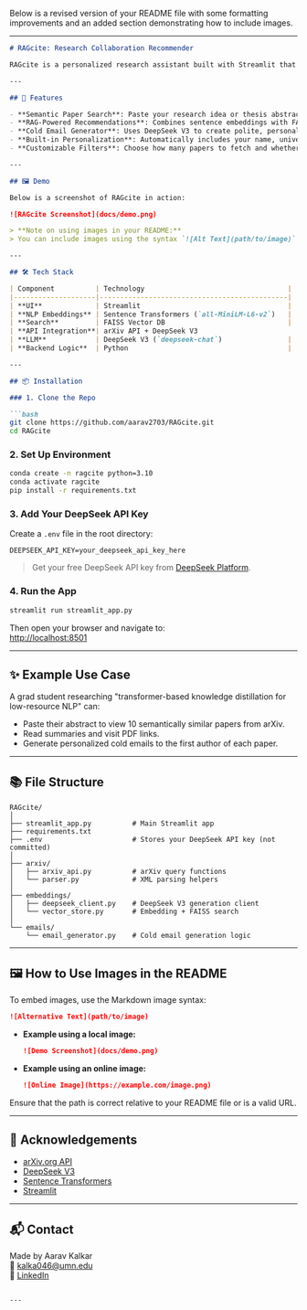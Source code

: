 Below is a revised version of your README file with some formatting improvements and an added section demonstrating how to include images.

---

```markdown
# RAGcite: Research Collaboration Recommender

RAGcite is a personalized research assistant built with Streamlit that helps graduate students discover relevant research papers and contact potential collaborators. It uses arXiv's open API and integrates Retrieval-Augmented Generation (RAG) with DeepSeek V3 to recommend papers and generate cold emails to professors.

---

## 🚀 Features

- **Semantic Paper Search**: Paste your research idea or thesis abstract to find top-matching papers from arXiv.
- **RAG-Powered Recommendations**: Combines sentence embeddings with FAISS to find relevant literature based on meaning, not just keywords.
- **Cold Email Generator**: Uses DeepSeek V3 to create polite, personalized outreach emails to professors or authors.
- **Built-in Personalization**: Automatically includes your name, university, and contact information in generated emails.
- **Customizable Filters**: Choose how many papers to fetch and whether to include emails or not.

---

## 🖼️ Demo

Below is a screenshot of RAGcite in action:

![RAGcite Screenshot](docs/demo.png)

> **Note on using images in your README:**  
> You can include images using the syntax `![Alt Text](path/to/image)`. The path can be relative (e.g., `docs/demo.png`) or an absolute URL.

---

## 🛠️ Tech Stack

| Component          | Technology                                   |
|--------------------|----------------------------------------------|
| **UI**             | Streamlit                                    |
| **NLP Embeddings** | Sentence Transformers (`all-MiniLM-L6-v2`)   |
| **Search**         | FAISS Vector DB                              |
| **API Integration**| arXiv API + DeepSeek V3                        |
| **LLM**            | DeepSeek V3 (`deepseek-chat`)                |
| **Backend Logic**  | Python                                       |

---

## 📦 Installation

### 1. Clone the Repo

```bash
git clone https://github.com/aarav2703/RAGcite.git
cd RAGcite
```

### 2. Set Up Environment

```bash
conda create -n ragcite python=3.10
conda activate ragcite
pip install -r requirements.txt
```

### 3. Add Your DeepSeek API Key

Create a `.env` file in the root directory:

```
DEEPSEEK_API_KEY=your_deepseek_api_key_here
```

> Get your free DeepSeek API key from [DeepSeek Platform](https://platform.deepseek.com).

### 4. Run the App

```bash
streamlit run streamlit_app.py
```

Then open your browser and navigate to:  
[http://localhost:8501](http://localhost:8501)

---

## ✨ Example Use Case

A grad student researching "transformer-based knowledge distillation for low-resource NLP" can:

- Paste their abstract to view 10 semantically similar papers from arXiv.
- Read summaries and visit PDF links.
- Generate personalized cold emails to the first author of each paper.

---

## 📚 File Structure

```
RAGcite/
│
├── streamlit_app.py          # Main Streamlit app
├── requirements.txt
├── .env                      # Stores your DeepSeek API key (not committed)
│
├── arxiv/
│   ├── arxiv_api.py          # arXiv query functions
│   └── parser.py             # XML parsing helpers
│
├── embeddings/
│   ├── deepseek_client.py    # DeepSeek V3 generation client
│   └── vector_store.py       # Embedding + FAISS search
│
└── emails/
    └── email_generator.py    # Cold email generation logic
```

---

## 🖼️ How to Use Images in the README

To embed images, use the Markdown image syntax:

```markdown
![Alternative Text](path/to/image)
```

- **Example using a local image:**  
  ```markdown
  ![Demo Screenshot](docs/demo.png)
  ```

- **Example using an online image:**  
  ```markdown
  ![Online Image](https://example.com/image.png)
  ```

Ensure that the path is correct relative to your README file or is a valid URL.

---

## 🤝 Acknowledgements

- [arXiv.org API](https://arxiv.org/help/api)
- [DeepSeek V3](https://platform.deepseek.com/)
- [Sentence Transformers](https://www.sbert.net/)
- [Streamlit](https://streamlit.io)

---

## 📬 Contact

Made by Aarav Kalkar  
📧 [kalka046@umn.edu](mailto:kalka046@umn.edu)  
🔗 [LinkedIn](https://linkedin.com/in/aaravkalkar)
```

---

